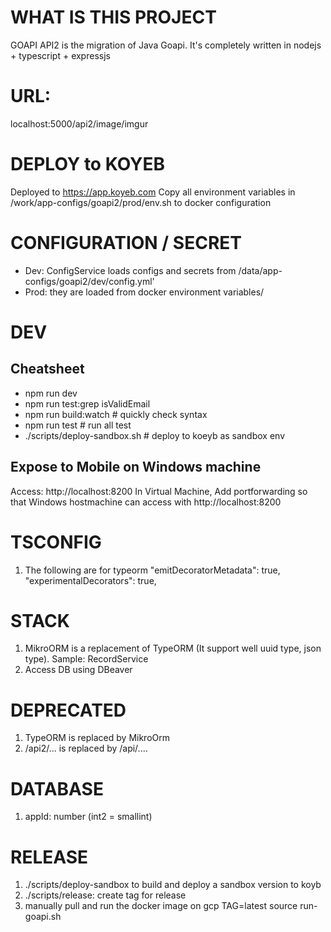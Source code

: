 # WHAT IS THIS PROJECT
GOAPI API2 is the migration of Java Goapi.
It's completely written in nodejs + typescript + expressjs

# URL:
localhost:5000/api2/image/imgur

# DEPLOY to KOYEB
Deployed to https://app.koyeb.com
Copy all environment variables in /work/app-configs/goapi2/prod/env.sh to docker configuration

# CONFIGURATION / SECRET
- Dev: ConfigService loads configs and secrets from /data/app-configs/goapi2/dev/config.yml'
- Prod: they are loaded from docker environment variables/

# DEV
## Cheatsheet
- npm run dev
- npm run test:grep isValidEmail
- npm run build:watch # quickly check syntax
- npm run test # run all test
- ./scripts/deploy-sandbox.sh # deploy to koeyb as sandbox env



## Expose to Mobile on Windows machine
Access: http://localhost:8200
In Virtual Machine, Add portforwarding so that Windows hostmachine can access with http://localhost:8200



# TSCONFIG

1. The following are for typeorm
"emitDecoratorMetadata": true,
"experimentalDecorators": true,

# STACK
1. MikroORM is a replacement of TypeORM (It support well uuid type, json type).
   Sample: RecordService
2. Access DB using DBeaver   

# DEPRECATED
1. TypeORM is replaced by MikroOrm
2. /api2/... is replaced by /api/....


# DATABASE
1. appId: number (int2 = smallint)




# RELEASE
1. ./scripts/deploy-sandbox to build and deploy a sandbox version to koyb
2. ./scripts/release: create tag for release 
3. manually pull and run the docker image on gcp
   TAG=latest
   source run-goapi.sh